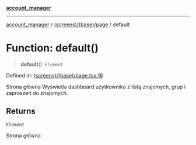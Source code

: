 [**account_manager**](../../../../README.md)

***

[account_manager](../../../../modules.md) / [(screens)/(base)/page](../README.md) / default

# Function: default()

> **default**(): `Element`

Defined in: [(screens)/(base)/page.tsx:16](https://github.com/DawLip/programowanie-zespolowe/blob/7db6c4f7e8feac59e458adcc08c8cc70f3a35b0d/website/app/(screens)/(base)/page.tsx#L16)

Strona główna 
Wyświetla dashboard użytkownika z listą znajomych, grup i zaproszeń do znajomych.

## Returns

`Element`

Strona główna
